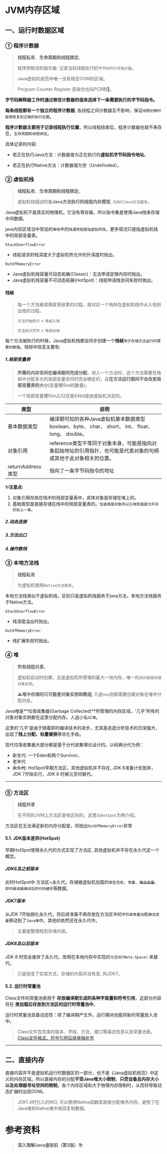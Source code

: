# JVM内存区域

## 一、运行时数据区域

### ① 程序计数器

> **线程私有**、**生命周期和线程绑定**。
>
> 程序控制流的指示器: 记录当前线程执行的``字节码的行号指示器``。
>
> Java虚拟机规范中唯一没有规定OOM的区域。
>
> Program Counter Register 原来你也叫PCR啊🤣。

**字节码解释器工作时通过修改计数器的值来选择下一条需要执行的字节码指令。**

**每条线程都有一个独立的程序计数器**, 各线程之间计数器互不影响，保证``线程切换时能够恢复到正确的执行位置``。

**程序计数器主要用于记录线程执行位置**，所以线程结束后，程序计数器也就不再存在，``生命周期和线程绑定``。

具体记录的内容:

- 若正在执行Java方法：计数器值为正在执行的**虚拟机字节码指令地址**。

- 若正在执行Native方法：计数器值为空（Undefinded）。

### ② 虚拟机栈

> **线程私有**、**生命周期和线程绑定**。
>
> 虚拟机栈描述的是**Java方法执行的线程内存模型**, ``为执行Java方法服务``。
>

Java虚拟机不是真实的物理机，它没有寄存器，所以指令集是使用Java栈来存储中间数据。

java内存区域当中常说的``堆栈``中的``栈通常就是指虚拟机栈``，更多情况只是指虚拟机栈中的局部变量表。

``StackOverflowError``

- 线程请求的栈深度大于虚拟机所允许的升深度时抛出。

``OutOfMemoryError``

- Java虚拟机栈容量可动态拓展(Classic)：无法申请足够内存时抛出。
- Java虚拟机栈容量不可动态拓展(HotSpot)：线程申请栈空间失败时抛出。

#### 栈帧

> 每一个方法被调用直至结束的过程，就对应一个栈帧在虚拟机栈中从入栈到出栈的过程。
>
> ``方法开始执行`` = ``栈帧入栈``
>
> ``方法执行完毕`` = ``栈帧出栈``	

每个方法被执行的时候，Java虚拟机栈都会同步创建一个**栈帧**``用于存储方法运行时需要的数据``。栈帧中信息主要有:

##### 1.局部变量表 

> **所需的内存空间在编译期间完成分配**。进入一个方法时，这个方法需要在栈帧中分配多大的局部变量空间时完全确定的，且**在方法运行期间不会改变局部变量表的大小**(变量槽Slot的数量)。
>
> 一个局部变量槽Slot占32还是64bit是由虚拟机决定的。

| 类型              | 说明                                                         |
| ----------------- | ------------------------------------------------------------ |
| 基本数据类型      | 编译期可知的各种Java虚拟机基本数据类型boolean、byte、 char、 short、 int、 float、 long、 double。 |
| 对象引用          | reference类型不等同于对象本身，可能是指向对象起始地址的引用指针，也可能是代表对象的句柄或其他于此对象相关的位置。 |
| returnAddress类型 | 指向了一条字节码指令的地址                                   |

**✨注意点:**

1. 对象引用存放在栈中的局部变量表中，具体对象是存储在堆上的。
2. 基础类型是直接存储在栈中的局部变量表的。``包装类是对象所以引用和值是分开存的如上一条。``

##### 2.动态连接

##### 3.方法出口

##### 4.操作数栈

### ③ 本地方法栈

> **线程私有**
>
> 为虚拟机使用``Native方法服务``。

本地方法栈类似于虚拟机栈，区别只是虚拟机栈服务于java方法，本地方法栈服务于Native方法。

``StackOverflowError``

- 栈深度溢出时抛出。

``OutOfMemoryError``

- 栈扩展失败时抛出。

### ④ 堆

> **所有线程共享**。
>
> 虚拟机启动时创建，且是虚拟机所管理的最大一块内存，唯一的``目的就是存放对象实例``。
>
> ⚠️**堆中存储的只可能是对象实例和数组**, 凡是``new``则都需要创建对象在堆中分配内存。

Java堆是**垃圾收集器(Garbage Collected)**所管理的内存区域，'几乎'所有的对象对象实例都在这里分配内存。人送小名``GC堆``。

这里的‘几乎’是由于随着即时编译技术的进步，尤其是逃逸分析技术的日渐强大，出现了**栈上分配、标量替换**等优化手段。

现代垃圾收集器大部分都是基于分代收集理论设计的。以经典分代为例：

- 新生代: 一个Eden和两个Survivor。
- 老年代
- ~~永久代~~: HotSpot早期方法区，其他虚拟机并不存在, JDK 6准备计划放弃，JDK 7开始实行，JDK 8 时被元空间替代。

---

### ⑤ 方法区

> **线程共享**
>
> 在不同的JVM上方法区是有区别的，这里以``HotSpot``为例介绍。

方法区在无法满足新的内存分配是，将抛出``OutOfMemoryError``异常

#### 5.1. JDK版本差异(HotSpot)

早期HotSpot使用永久代的方式实现了方法区, 其他虚拟机并不存在永久代这一个概念。

##### JDK6及之前版本

此时HotSpot中 方法区=永久代。存储被虚拟机加载的``类型信息``、``常量``、~~``静态变量``~~、``即时编译器编译后的代码缓存``等数据。

##### JDK7版本

从JDK 7开始弱化永久代，将后续准备不再存放在方法区中的``字符串常量池``和``静态变量``移动到了``Java堆``中。其他的依然还在永久代中。

> 主要是整理规划存储内容。

##### JDK8及以后版本

JDK 8 时完全废弃了永久代，改用在本地内存中实现的``元空间(Meta-Space)`` 来替代。

>  只是改变了实现方式，存储的内容并没有变, 同JDK7。

#### 5.2. 运行时常量池

Class文件的常量池表用于 **存放编译期生成的各种字面量和符号引用**，这部分内容将在 **类加载后存放到方法区的运行时常量池中**。

运行时常量池具备动态性：除了编译期产生外，运行期间也能将新的常量放入池中。

>  Class文件包含类的版本、字段、方法、接口等描述信息以及常量池表。[Class文件格式、符号引用后续单独补充]()

---

## 二、直接内存

直接内容并不是虚拟机运行时数据区的一部分，也不是《Java虚拟机规范》中定义的内存区域。所以直接内存的分配**不受Java堆大小限制**，**只受设备总内存大小以及处理器寻址空间的限制**。各个内存区域和大于物理内存限制时，从而将导致动态扩展时出现OOM。

> JDK1.4时引入的NIO, 可以使用Native函数库直接分配堆外内存，避免了在Java堆和Native堆中来回复制数据。



# 参考资料

> **深入理解Java虚拟机（第3版）**📚

